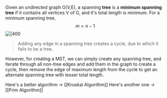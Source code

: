Given an undirected graph G(V,E), a spanning **tree** is a **minimum spanning tree** if it contains all vertices V of G, and it's total length is minimum.
For a minimum spanning tree, 
$$
m = n-1
$$
![|400](https://i.imgur.com/PuFAdR4.png)

> Adding any edge in a spanning tree creates a cycle, due to which it fails to be a tree. 

However, for creating a MST, we can simply create any spanning tree, and iterate through all non-tree edges and add them in the graph to create a cycle, then remove the edge of maximum length from the cycle to get an alternate spanning tree with lesser total length.

Here's a better algorithm -> [[Kruskal Algorithm]]
Here's another one -> [[Prim Algorithm]]